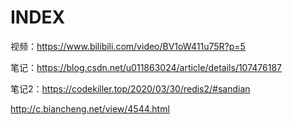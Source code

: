 # INDEX

视频：https://www.bilibili.com/video/BV1oW411u75R?p=5

笔记：https://blog.csdn.net/u011863024/article/details/107476187

笔记2：https://codekiller.top/2020/03/30/redis2/#sandian

http://c.biancheng.net/view/4544.html